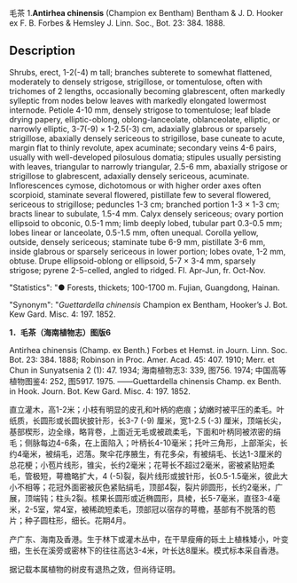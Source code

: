 毛茶
1.**Antirhea chinensis** (Champion ex Bentham) Bentham & J. D. Hooker ex F. B. Forbes & Hemsley J. Linn. Soc., Bot. 23: 384. 1888.

## Description
Shrubs, erect, 1-2(-4) m tall; branches subterete to somewhat flattened, moderately to densely strigose, strigillose, or tomentulose, often with trichomes of 2 lengths, occasionally becoming glabrescent, often markedly sylleptic from nodes below leaves with markedly elongated lowermost internode. Petiole 4-10 mm, densely strigose to tomentulose; leaf blade drying papery, elliptic-oblong, oblong-lanceolate, oblanceolate, elliptic, or narrowly elliptic, 3-7(-9) × 1-2.5(-3) cm, adaxially glabrous or sparsely strigillose, abaxially densely sericeous to strigillose, base cuneate to acute, margin flat to thinly revolute, apex acuminate; secondary veins 4-6 pairs, usually with well-developed pilosulous domatia; stipules usually persisting with leaves, triangular to narrowly triangular, 2.5-6 mm, abaxially strigose or strigillose to glabrescent, adaxially densely sericeous, acuminate. Inflorescences cymose, dichotomous or with higher order axes often scorpioid, staminate several flowered, pistillate few to several flowered, sericeous to strigillose; peduncles 1-3 cm; branched portion 1-3 × 1-3 cm; bracts linear to subulate, 1.5-4 mm. Calyx densely sericeous; ovary portion ellipsoid to obconic, 0.5-1 mm; limb deeply lobed, tubular part 0.3-0.5 mm; lobes linear or lanceolate, 0.5-1.5 mm, often unequal. Corolla yellow, outside, densely sericeous; staminate tube 6-9 mm, pistillate 3-6 mm, inside glabrous or sparsely sericeous in lower portion; lobes ovate, 1-2 mm, obtuse. Drupe ellipsoid-oblong or ellipsoid, 5-7 × 3-4 mm, sparsely strigose; pyrene 2-5-celled, angled to ridged. Fl. Apr-Jun, fr. Oct-Nov.

  "Statistics": "● Forests, thickets; 100-1700 m. Fujian, Guangdong, Hainan.

  "Synonym": "*Guettardella chinensis* Champion ex Bentham, Hooker’s J. Bot. Kew Gard. Misc. 4: 197. 1852.

**1．毛茶（海南植物志）图版6**

Antirhea chinensis (Champ. ex Benth.) Forbes et Hemst. in Journ. Linn. Soc. Bot. 23: 384. 1888; Robinson in Proc. Amer. Acad. 45: 407. 1910; Merr. et Chun in Sunyatsenia 2 (1): 47. 1934; 海南植物志3: 339, 图756. 1974; 中国高等植物图鉴4: 252, 图5917. 1975. ——Guettardella chinensis Champ. ex Benth. in Hook. Journ. Bot. Kew Gard. Misc. 4: 197. 1852.

直立灌木，高1-2米；小枝有明显的皮孔和叶柄的疤痕；幼嫩时被平压的柔毛。叶纸质，长圆形或长圆状披针形，长3-7 (-9) 厘米，宽1-2.5 (-3) 厘米，顶端长尖，基部楔形，边全缘，略背卷，上面近无毛或被疏柔毛，下面和叶柄同被浓密的绢毛；侧脉每边4-6条，在上面陷入；叶柄长4-10毫米；托叶三角形，上部渐尖，长约4毫米，被绢毛，迟落。聚伞花序腋生，有花多朵，有被绢毛、长达1-3厘米的总花梗；小苞片线形，锥尖，长约2毫米；花萼长不超过2毫米，密被紧贴短柔毛，管极短，萼檐略扩大，4 (-5)裂，裂片线形或披针形，长0.5-1.5毫米，彼此大小不相等；花冠外面密被灰色紧贴绢毛，顶部4裂，裂片卵圆形，长约2毫米，广展，顶端钝；柱头2裂。核果长圆形或近椭圆形，具棱，长5-7毫米，直径3-4毫米，2-5室，常4室，被稀疏短柔毛，顶部冠以宿存的萼檐，基部有不脱落的苞片；种子圆柱形，细长。花期4月。

产广东、海南及香港。生于林下或灌木丛中，在干旱瘦瘠的砾土上植株矮小，叶变细，生长在溪旁或密林下的往往高达3-4米，叶长达8厘米。模式标本采自香港。

据记载本属植物的树皮有退热之效，但尚待证明。
